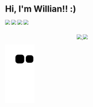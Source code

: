 # Hi, I'm Willian!! :)

<div> 
<a href="https://www.linkedin.com/in/willianhcarvalho" target="_blank" rel"external><img src="https://img.shields.io/badge/-LinkedIn-%230077B5?style=for-the-badge&logo=linkedin&logoColor=white" target="_blank"></a>
<a href="https://github.com/williancarvalho28" target="_blank" rel"external><img src="https://img.shields.io/badge/GitHub-100000?style=for-the-badge&logo=github&logoColor=white" target="_blank"></a>
<a href="https://instagram.com/willian_carvalho28
" target="_blank" rel"external><img src="https://img.shields.io/badge/-Instagram-%23E4405F?style=for-the-badge&logo=instagram&logoColor=white" target="_blank"></a>
<a href = "mailto:williancarvalho3372@gmail.com"><img src="https://img.shields.io/badge/-Gmail-%23333?style=for-the-badge&logo=gmail&logoColor=white" target="_blank"></a>
</div> 

##

<div align="center">
  <a href="https://github.com/williancarvalho28">
  <img height="180em" src="https://github-readme-stats.vercel.app/api?username=williancarvalho28&show_icons=true&theme=blue&include_all_commits=true&count_private=true"/>
  <img height="180em" src="https://github-readme-stats.vercel.app/api/top-langs/?username=williancarvalho28&layout=compact&langs_count=7&theme=blue"/>
</div>


![Snake animation](https://github.com/williancarvalho28/williancarvalho28/blob/output/github-contribution-grid-snake.svg)

